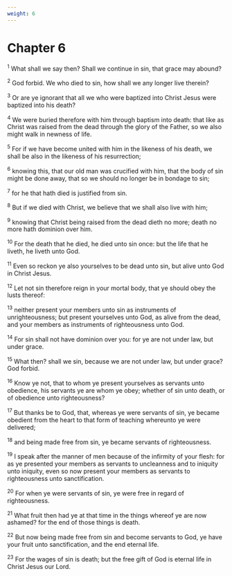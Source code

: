 ```yaml
---
weight: 6
---
```


# Chapter 6

<sup>1</sup> What shall we say then? Shall we continue in sin, that grace may abound? 

<sup>2</sup> God forbid. We who died to sin, how shall we any longer live therein? 

<sup>3</sup> Or are ye ignorant that all we who were baptized into Christ Jesus were baptized into his death? 

<sup>4</sup> We were buried therefore with him through baptism into death: that like as Christ was raised from the dead through the glory of the Father, so we also might walk in newness of life. 

<sup>5</sup> For if we have become united with him in the likeness of his death, we shall be also in the likeness of his resurrection; 

<sup>6</sup> knowing this, that our old man was crucified with him, that the body of sin might be done away, that so we should no longer be in bondage to sin; 

<sup>7</sup> for he that hath died is justified from sin. 

<sup>8</sup> But if we died with Christ, we believe that we shall also live with him; 

<sup>9</sup> knowing that Christ being raised from the dead dieth no more; death no more hath dominion over him. 

<sup>10</sup> For the death that he died, he died unto sin once: but the life that he liveth, he liveth unto God. 

<sup>11</sup> Even so reckon ye also yourselves to be dead unto sin, but alive unto God in Christ Jesus. 

<sup>12</sup> Let not sin therefore reign in your mortal body, that ye should obey the lusts thereof: 

<sup>13</sup> neither present your members unto sin as instruments of unrighteousness; but present yourselves unto God, as alive from the dead, and your members as instruments of righteousness unto God. 

<sup>14</sup> For sin shall not have dominion over you: for ye are not under law, but under grace. 

<sup>15</sup> What then? shall we sin, because we are not under law, but under grace? God forbid. 

<sup>16</sup> Know ye not, that to whom ye present yourselves as servants unto obedience, his servants ye are whom ye obey; whether of sin unto death, or of obedience unto righteousness? 

<sup>17</sup> But thanks be to God, that, whereas ye were servants of sin, ye became obedient from the heart to that form of teaching whereunto ye were delivered; 

<sup>18</sup> and being made free from sin, ye became servants of righteousness. 

<sup>19</sup> I speak after the manner of men because of the infirmity of your flesh: for as ye presented your members as servants to uncleanness and to iniquity unto iniquity, even so now present your members as servants to righteousness unto sanctification. 

<sup>20</sup> For when ye were servants of sin, ye were free in regard of righteousness. 

<sup>21</sup> What fruit then had ye at that time in the things whereof ye are now ashamed? for the end of those things is death. 

<sup>22</sup> But now being made free from sin and become servants to God, ye have your fruit unto sanctification, and the end eternal life. 

<sup>23</sup> For the wages of sin is death; but the free gift of God is eternal life in Christ Jesus our Lord. 


